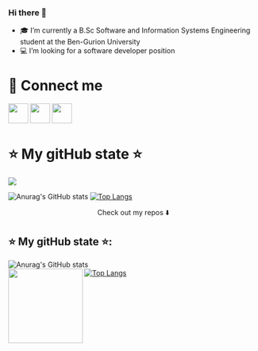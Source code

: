 ### Hi there 👋

<!--
**danaSror/danaSror** is a ✨ _special_ ✨ repository because its `README.md` (this file) appears on your GitHub profile.

Here are some ideas to get you started:

- 🎓 I’m currently a B.Sc Software and Information Systems Engineering student at the Ben-Gurion University
- :computer: I’m looking for a software developer position
- 👯 I’m looking to collaborate on ...
- 🤔 I’m looking for help with ...
- 💬 Ask me about ...
- 📫 How to reach me: ...


-->
- 🎓 I’m currently a B.Sc Software and Information Systems Engineering student at the Ben-Gurion University
- :computer: I’m looking for a software developer position

# :open_hands: Connect me
[<img src="https://cdn1.iconfinder.com/data/icons/social-media-circle-7/512/Circled_Facebook_svg-512.png"  width=40px height=40px />](https://www.facebook.com/dana.yevdaiev)    [<img src="https://cdn1.iconfinder.com/data/icons/social-media-circle-7/512/Circled_Linkedin_svg-512.png"  width=40px height=40px />](https://www.linkedin.com/in/dana-sror-a310b71b1)    [<img src="https://cdn1.iconfinder.com/data/icons/social-network-15/512/mail-512.png"  width=40px height=40px />](mailto:danayevd@post.bgu.ac.il)

# :star: My gitHub state :star:
<!-- my visitors -->
![](https://komarev.com/ghpvc/?username=danaSror&color=ff69b4)


![Anurag's GitHub stats](https://github-readme-stats.vercel.app/api?username=danaSror&show_icons=true&theme=dracula ) [![Top Langs](https://github-readme-stats.vercel.app/api/top-langs/?username=danaSror&layout=compact&theme=dracula)](https://github.com/anuraghazra/github-readme-stats)

<p align="center">
Check out my repos ⬇️
</p>


## :star: My gitHub state :star:: 
![Anurag's GitHub stats](https://github-readme-stats.vercel.app/api?username=danaSror&show_icons=true&theme=dracula ) 
<br>
[![Top Langs](https://github-readme-stats.vercel.app/api/top-langs/?username=danaSror&layout=compact&theme=dracula)](https://github.com/anuraghazra/github-readme-stats) <a><img align="left" width="150" height="150" src="https://media.giphy.com/media/11lxCeKo6cHkJy/giphy.gif"></a>

